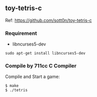 ## toy-tetris-c
Ref: https://github.com/sott0n/toy-tetris-c

### Requirement
- libncurses5-dev

```
sudo apt-get install libncurses5-dev
```

### Compile by 711cc C Compiler
Compile and Start a game:

```
$ make
$ ./tetris
```
